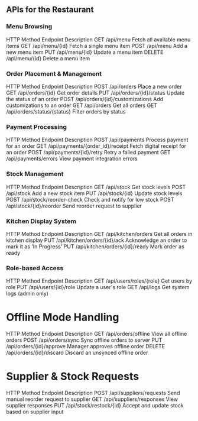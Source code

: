 ## APIs for the Restaurant

### Menu Browsing
HTTP Method	Endpoint	Description
GET	/api/menu	Fetch all available menu items
GET	/api/menu/{id}	Fetch a single menu item
POST	/api/menu	Add a new menu item
PUT	/api/menu/{id}	Update a menu item
DELETE	/api/menu/{id}	Delete a menu item

### Order Placement & Management
HTTP Method	Endpoint	Description
POST	/api/orders	Place a new order
GET	/api/orders/{id}	Get order details
PUT	/api/orders/{id}/status	Update the status of an order
POST	/api/orders/{id}/customizations	Add customizations to an order
GET	/api/orders	Get all orders
GET	/api/orders/status/{status}	Filter orders by status

### Payment Processing
HTTP Method	Endpoint	Description
POST	/api/payments	Process payment for an order
GET	/api/payments/{order_id}/receipt	Fetch digital receipt for an order
POST	/api/payments/{id}/retry	Retry a failed payment
GET	/api/payments/errors	View payment integration errors

### Stock Management
HTTP Method	Endpoint	Description
GET	/api/stock	Get stock levels
POST	/api/stock	Add a new stock item
PUT	/api/stock/{id}	Update stock levels
POST	/api/stock/reorder-check	Check and notify for low stock
POST	/api/stock/{id}/reorder	Send reorder request to supplier

### Kitchen Display System
HTTP Method	Endpoint	Description
GET	/api/kitchen/orders	Get all orders in kitchen display
PUT	/api/kitchen/orders/{id}/ack	Acknowledge an order to mark it as 'In Progress'
PUT	/api/kitchen/orders/{id}/ready	Mark order as ready

### Role-based Access
HTTP Method	Endpoint	Description
GET	/api/users/roles/{role}	Get users by role
PUT	/api/users/{id}/role	Update a user's role
GET	/api/logs	Get system logs (admin only)

# Offline Mode Handling
HTTP Method	Endpoint	Description
GET	/api/orders/offline	View all offline orders
POST	/api/orders/sync	Sync offline orders to server
PUT	/api/orders/{id}/approve	Manager approves offline order
DELETE	/api/orders/{id}/discard	Discard an unsynced offline order

# Supplier & Stock Requests
HTTP Method	Endpoint	Description
POST	/api/suppliers/requests	Send manual reorder request to supplier
GET	/api/suppliers/responses	View supplier responses
PUT	/api/stock/restock/{id}	Accept and update stock based on supplier input

